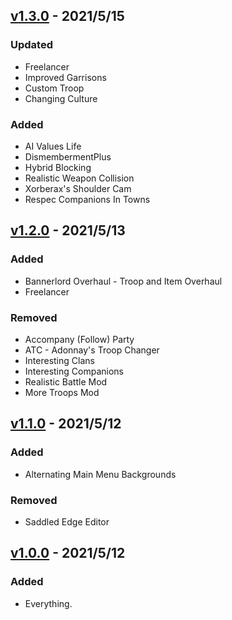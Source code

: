 ## [v1.3.0] - 2021/5/15
[v1.3.0]: https://github.com/ButAScratch/BannerlordModlists/compare/v1.2.0...v1.3.0

### Updated

- Freelancer
- Improved Garrisons
- Custom Troop
- Changing Culture

### Added 

- AI Values Life
- DismembermentPlus
- Hybrid Blocking
- Realistic Weapon Collision
- Xorberax's Shoulder Cam
- Respec Companions In Towns

## [v1.2.0] - 2021/5/13
[v1.2.0]: https://github.com/ButAScratch/BannerlordModlists/compare/v1.1.0...v1.2.0

### Added

- Bannerlord Overhaul - Troop and Item Overhaul
- Freelancer

### Removed

- Accompany (Follow) Party
- ATC - Adonnay's Troop Changer
- Interesting Clans
- Interesting Companions
- Realistic Battle Mod
- More Troops Mod

## [v1.1.0] - 2021/5/12
[v1.1.0]: https://github.com/ButAScratch/BannerlordModlists/compare/v1.0.0...v1.1.0

### Added

- Alternating Main Menu Backgrounds

### Removed

- Saddled Edge Editor

## [v1.0.0] - 2021/5/12
[v1.0.0]: https://github.com/ButAScratch/BannerlordModlists/commit/1301219167a5d034cd8f273afaccacb887ac3d96

### Added

- Everything.